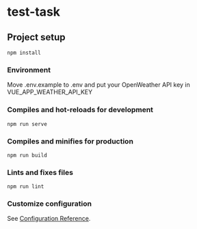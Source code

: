 # test-task

## Project setup
```
npm install
```

### Environment
Move .env.example to .env and put your OpenWeather API key in VUE_APP_WEATHER_API_KEY

### Compiles and hot-reloads for development
```
npm run serve
```

### Compiles and minifies for production
```
npm run build
```

### Lints and fixes files
```
npm run lint
```

### Customize configuration
See [Configuration Reference](https://cli.vuejs.org/config/).
